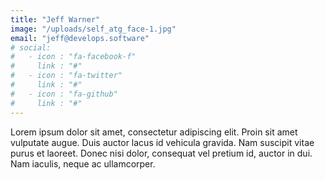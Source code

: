```yaml
---
title: "Jeff Warner"
image: "/uploads/self_atg_face-1.jpg"
email: "jeff@develops.software"
# social:
#   - icon : "fa-facebook-f"
#     link : "#"
#   - icon : "fa-twitter"
#     link : "#"
#   - icon : "fa-github"
#     link : "#"
---
```


Lorem ipsum dolor sit amet, consectetur adipiscing elit. Proin sit amet vulputate augue. Duis auctor lacus id vehicula gravida. Nam suscipit vitae purus et laoreet.
Donec nisi dolor, consequat vel pretium id, auctor in dui. Nam iaculis, neque ac ullamcorper.